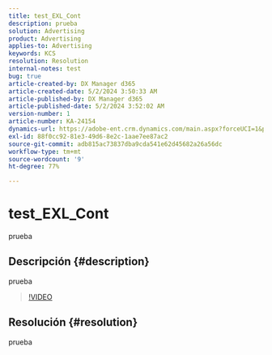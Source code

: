```yaml
---
title: test_EXL_Cont
description: prueba
solution: Advertising
product: Advertising
applies-to: Advertising
keywords: KCS
resolution: Resolution
internal-notes: test
bug: true
article-created-by: DX Manager d365
article-created-date: 5/2/2024 3:50:33 AM
article-published-by: DX Manager d365
article-published-date: 5/2/2024 3:52:02 AM
version-number: 1
article-number: KA-24154
dynamics-url: https://adobe-ent.crm.dynamics.com/main.aspx?forceUCI=1&pagetype=entityrecord&etn=knowledgearticle&id=e6c6081b-3708-ef11-9f8a-6045bd0065b6
exl-id: 88f0cc92-81e3-49d6-8e2c-1aae7ee87ac2
source-git-commit: adb815ac73837dba9cda541e62d45682a26a56dc
workflow-type: tm+mt
source-wordcount: '9'
ht-degree: 77%

---
```


# test_EXL_Cont


prueba

## Descripción {#description}

prueba

>[!VIDEO](https://video.tv.adobe.com/v/18696?quality=9&amp;learn=on)




## Resolución {#resolution}


prueba
